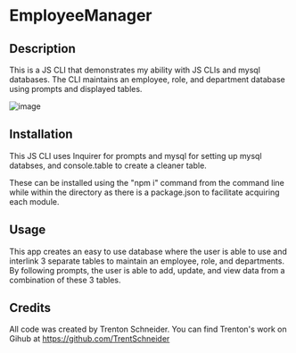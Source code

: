 # EmployeeManager

## Description

This is a JS CLI that demonstrates my ability with JS CLIs and mysql databases. The CLI maintains an employee, role, and department database using prompts and displayed tables.

![image](https://user-images.githubusercontent.com/64096701/90458936-c4080980-e0cd-11ea-94cc-c30b3b19b0b5.png)

## Installation

This JS CLI uses Inquirer for prompts and mysql for setting up mysql databses, and console.table to create a cleaner table.

These can be installed using the "npm i" command from the command line while within the directory as there is a package.json to facilitate acquiring each module.

## Usage

This app creates an easy to use database where the user is able to use and interlink 3 separate tables to maintain an employee, role, and departments. By following prompts, the user is able to add, update, and view data from a combination of these 3 tables.

## Credits

All code was created by Trenton Schneider. You can find Trenton's work on Gihub at https://github.com/TrentSchneider
